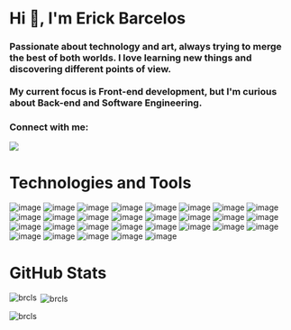 <h1 align="left">Hi 👋, I'm Erick Barcelos</h1>
<h3 align="left">Passionate about technology and art, always trying to merge the best of both worlds. I love learning new things and discovering different points of view.<br><br>My current focus is Front-end development, but I'm curious about Back-end and Software Engineering.</h3>


<h3 align="left">Connect with me:</h3>
<p align="left">
<a href="https://linkedin.com/in/brcls" target="blank"><img src="https://img.shields.io/badge/LinkedIn-0077B5?style=for-the-badge&logo=linkedin&logoColor=white" /></a>
</p>


<h1 align="left">Technologies and Tools</h3>

![image](https://img.shields.io/badge/MongoDB-4EA94B?style=for-the-badge&logo=mongodb&logoColor=white)
![image](https://img.shields.io/badge/MySQL-005C84?style=for-the-badge&logo=mysql&logoColor=white)
![image](https://img.shields.io/badge/PostgreSQL-316192?style=for-the-badge&logo=postgresql&logoColor=white)
![image](https://img.shields.io/badge/Adobe%20Illustrator-FF9A00?style=for-the-badge&logo=adobe%20illustrator&logoColor=white)
![image](https://img.shields.io/badge/Canva-%2300C4CC.svg?&style=for-the-badge&logo=Canva&logoColor=white)
![image](https://img.shields.io/badge/Figma-F24E1E?style=for-the-badge&logo=figma&logoColor=white)
![image](https://img.shields.io/badge/Babel-F9DC3E?style=for-the-badge&logo=babel&logoColor=white)
![image](https://img.shields.io/badge/Bootstrap-563D7C?style=for-the-badge&logo=bootstrap&logoColor=white)
![image](https://img.shields.io/badge/Expo-1B1F23?style=for-the-badge&logo=expo&logoColor=white)
![image](https://img.shields.io/badge/Express.js-000000?style=for-the-badge&logo=express&logoColor=white)
![image](https://img.shields.io/badge/Font_Awesome-339AF0?style=for-the-badge&logo=fontawesome&logoColor=white)
![image](https://img.shields.io/badge/Insomnia-5849be?style=for-the-badge&logo=Insomnia&logoColor=white)
![image](https://img.shields.io/badge/Markdown-000000?style=for-the-badge&logo=markdown&logoColor=white)
![image](https://img.shields.io/badge/Material%20UI-007FFF?style=for-the-badge&logo=mui&logoColor=white)
![image](https://img.shields.io/badge/Node.js-339933?style=for-the-badge&logo=nodedotjs&logoColor=white)
![image](https://img.shields.io/badge/npm-CB3837?style=for-the-badge&logo=npm&logoColor=white)
![image](https://img.shields.io/badge/Redux-593D88?style=for-the-badge&logo=redux&logoColor=white)
![image](https://img.shields.io/badge/Sass-CC6699?style=for-the-badge&logo=sass&logoColor=white)
![image](https://img.shields.io/badge/styled--components-DB7093?style=for-the-badge&logo=styled-components&logoColor=white)
![image](https://img.shields.io/badge/React-20232A?style=for-the-badge&logo=react&logoColor=61DAFB)
![image](https://img.shields.io/badge/C-00599C?style=for-the-badge&logo=c&logoColor=white)
![image](https://img.shields.io/badge/CSS3-1572B6?style=for-the-badge&logo=css3&logoColor=white)
![image](https://img.shields.io/badge/HTML5-E34F26?style=for-the-badge&logo=html5&logoColor=white)
![image](https://img.shields.io/badge/Java-ED8B00?style=for-the-badge&logo=java&logoColor=white)
![image](https://img.shields.io/badge/JavaScript-323330?style=for-the-badge&logo=javascript&logoColor=F7DF1E)
![image](https://img.shields.io/badge/json-5E5C5C?style=for-the-badge&logo=json&logoColor=white)
![image](https://img.shields.io/badge/Python-FFD43B?style=for-the-badge&logo=python&logoColor=blue)
![image](https://img.shields.io/badge/TypeScript-007ACC?style=for-the-badge&logo=typescript&logoColor=white)
![image](https://img.shields.io/badge/React_Native-20232A?style=for-the-badge&logo=react&logoColor=61DAFB)


<h1 align="left">GitHub Stats</h3>
<p><img align="left" src="https://github-readme-stats.vercel.app/api/top-langs?username=brcls&show_icons=true&theme=dracula&locale=en" alt="brcls" /></p>


<p>&nbsp;<img align="center" src="https://github-readme-stats.vercel.app/api?username=brcls&show_icons=true&theme=dracula&locale=en" alt="brcls" /></p>


<p><img align="center" src="https://github-readme-streak-stats.herokuapp.com/?user=brcls&theme=dark" alt="brcls" /></p>

